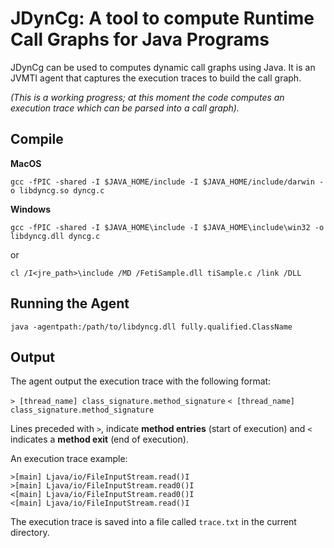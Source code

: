 # JDynCg: A tool to compute Runtime Call Graphs for Java Programs
JDynCg can be used to computes dynamic call graphs using Java. It is an JVMTI agent that captures the execution traces to build the call graph.

*(This is a working progress; at this moment the code computes an execution trace which can be parsed into a call graph).*

## Compile


**MacOS**

`gcc -fPIC -shared -I $JAVA_HOME/include -I $JAVA_HOME/include/darwin -o libdyncg.so dyncg.c`



**Windows**


`gcc -fPIC -shared -I $JAVA_HOME\include -I $JAVA_HOME\include\win32 -o libdyncg.dll dyncg.c`


or


`cl /I<jre_path>\include /MD /FetiSample.dll tiSample.c /link /DLL`



## Running the Agent


`java -agentpath:/path/to/libdyncg.dll fully.qualified.ClassName`



## Output

The agent output the execution trace with the following format:

`> [thread_name] class_signature.method_signature`
`< [thread_name] class_signature.method_signature`

Lines preceded with `>`, indicate **method entries** (start of execution) and `<` indicates a **method exit** (end of execution).


An execution trace example:

```
>[main] Ljava/io/FileInputStream.read()I
>[main] Ljava/io/FileInputStream.read0()I
<[main] Ljava/io/FileInputStream.read0()I
<[main] Ljava/io/FileInputStream.read()I
```


The execution trace is saved into a file called `trace.txt` in the current directory.


